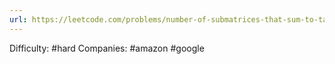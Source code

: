 ```yaml
---
url: https://leetcode.com/problems/number-of-submatrices-that-sum-to-target
---
```


Difficulty: #hard
Companies: #amazon #google